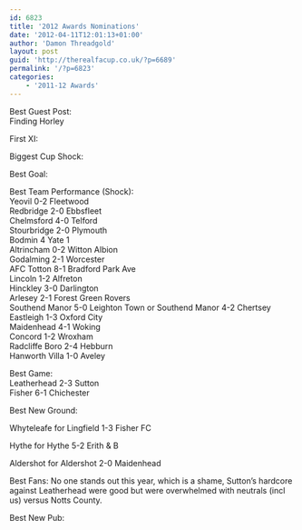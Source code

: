 ```yaml
---
id: 6823
title: '2012 Awards Nominations'
date: '2012-04-11T12:01:13+01:00'
author: 'Damon Threadgold'
layout: post
guid: 'http://therealfacup.co.uk/?p=6689'
permalink: '/?p=6823'
categories:
    - '2011-12 Awards'
---
```


Best Guest Post:  
Finding Horley

First XI:

Biggest Cup Shock:

Best Goal:

Best Team Performance (Shock):  
Yeovil 0-2 Fleetwood  
Redbridge 2-0 Ebbsfleet  
Chelmsford 4-0 Telford  
Stourbridge 2-0 Plymouth  
Bodmin 4 Yate 1  
Altrincham 0-2 Witton Albion  
Godalming 2-1 Worcester  
AFC Totton 8-1 Bradford Park Ave  
Lincoln 1-2 Alfreton  
Hinckley 3-0 Darlington  
Arlesey 2-1 Forest Green Rovers  
Southend Manor 5-0 Leighton Town or Southend Manor 4-2 Chertsey  
Eastleigh 1-3 Oxford City  
Maidenhead 4-1 Woking  
Concord 1-2 Wroxham  
Radcliffe Boro 2-4 Hebburn  
Hanworth Villa 1-0 Aveley

Best Game:  
Leatherhead 2-3 Sutton  
Fisher 6-1 Chichester

Best New Ground:

Whyteleafe for Lingfield 1-3 Fisher FC

Hythe for Hythe 5-2 Erith &amp; B

Aldershot for Aldershot 2-0 Maidenhead

Best Fans: No one stands out this year, which is a shame, Sutton’s hardcore against Leatherhead were good but were overwhelmed with neutrals (incl us) versus Notts County.

Best New Pub: